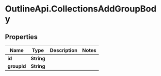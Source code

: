 # OutlineApi.CollectionsAddGroupBody

## Properties
Name | Type | Description | Notes
------------ | ------------- | ------------- | -------------
**id** | **String** |  | 
**groupId** | **String** |  | 
